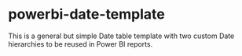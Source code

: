 # powerbi-date-template
This is a general but simple Date table template with two custom Date hierarchies to be reused in Power BI reports.
